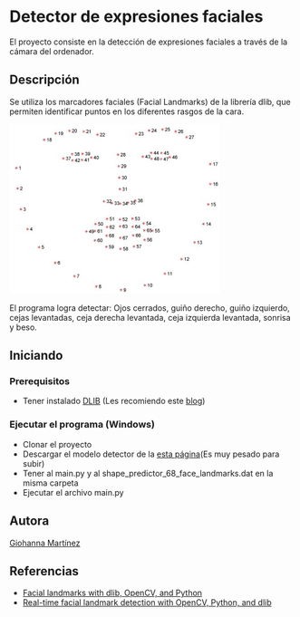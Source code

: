 # Detector de expresiones faciales

El proyecto consiste en la detección de expresiones faciales a través de la cámara del ordenador. 

## Descripción

Se utiliza los marcadores faciales (Facial Landmarks) de la librería dlib, que permiten identificar puntos en los diferentes rasgos de la cara. 

![Dlib Facial Landmarks](https://github.com/gmfv/Detector-de-emociones/blob/main/Dlib_Facial_landmarks%20(2).jpg)

El programa logra detectar: Ojos cerrados, guiño derecho, guiño izquierdo, cejas levantadas, ceja derecha levantada, ceja izquierda levantada, sonrisa y beso.

## Iniciando
### Prerequisitos
* Tener instalado [DLIB](https://pypi.org/project/dlib/) (Les recomiendo este [blog](https://pyimagesearch.com/2017/03/27/how-to-install-dlib/))

### Ejecutar el programa (Windows)
* Clonar el proyecto
* Descargar el modelo detector de la [esta página](https://www.kaggle.com/datasets/codebreaker619/face-landmark-shape-predictor)(Es muy pesado para subir)
* Tener al main.py y al shape_predictor_68_face_landmarks.dat en la misma carpeta
* Ejecutar el archivo main.py

## Autora
[Giohanna Martínez](https://github.com/gmfv)

## Referencias
* [Facial landmarks with dlib, OpenCV, and Python](https://www.pyimagesearch.com/2017/04/03/facial-landmarks-dlib-opencv-python/?_ga=2.267746444.321007053.1637623315-444521202.1637623315)
* [Real-time facial landmark detection with OpenCV, Python, and dlib](https://www.pyimagesearch.com/2017/04/17/real-time-facial-landmark-detection-opencv-python-dlib/)
